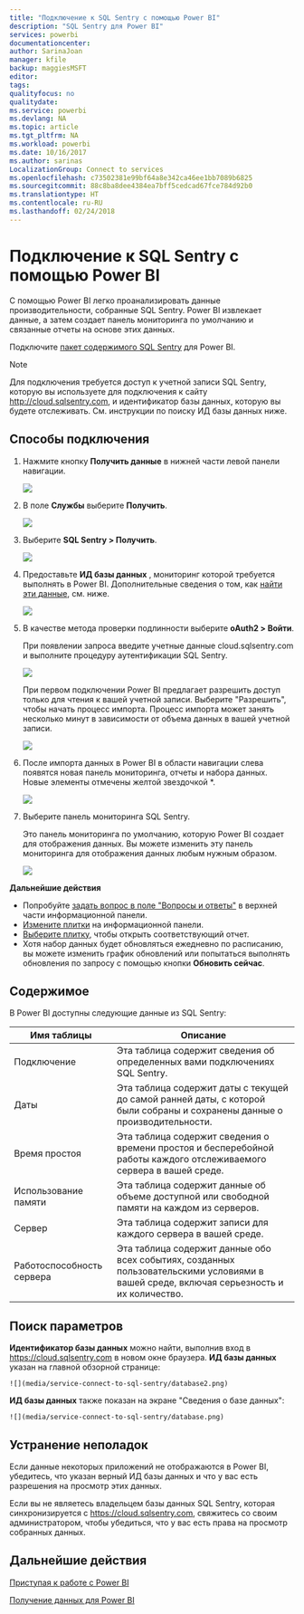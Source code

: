 ```yaml
---
title: "Подключение к SQL Sentry с помощью Power BI"
description: "SQL Sentry для Power BI"
services: powerbi
documentationcenter: 
author: SarinaJoan
manager: kfile
backup: maggiesMSFT
editor: 
tags: 
qualityfocus: no
qualitydate: 
ms.service: powerbi
ms.devlang: NA
ms.topic: article
ms.tgt_pltfrm: NA
ms.workload: powerbi
ms.date: 10/16/2017
ms.author: sarinas
LocalizationGroup: Connect to services
ms.openlocfilehash: c73502381e99bf64a8e342ca46ee1bb7089b6825
ms.sourcegitcommit: 88c8ba8dee4384ea7bff5cedcad67fce784d92b0
ms.translationtype: HT
ms.contentlocale: ru-RU
ms.lasthandoff: 02/24/2018
---
```

# <a name="connect-to-sql-sentry-with-power-bi"></a>Подключение к SQL Sentry с помощью Power BI
С помощью Power BI легко проанализировать данные производительности, собранные SQL Sentry. Power BI извлекает данные, а затем создает панель мониторинга по умолчанию и связанные отчеты на основе этих данных.

Подключите [пакет содержимого SQL Sentry](https://app.powerbi.com/groups/me/getdata/services/sql-sentry) для Power BI.

>[!NOTE]
>Для подключения требуется доступ к учетной записи SQL Sentry, которую вы используете для подключения к сайту http://cloud.sqlsentry.com, и идентификатор базы данных, которую вы будете отслеживать.  См. инструкции по поиску ИД базы данных ниже.

## <a name="how-to-connect"></a>Способы подключения
1. Нажмите кнопку **Получить данные** в нижней части левой панели навигации.
   
   ![](media/service-connect-to-sql-sentry/pbi_getdata.png)
2. В поле **Службы** выберите **Получить**.
   
   ![](media/service-connect-to-sql-sentry/pbi_getservices.png) 
3. Выберите **SQL Sentry \> Получить**.
   
   ![](media/service-connect-to-sql-sentry/sqlsentry.png)
4. Предоставьте **ИД базы данных** , мониторинг которой требуется выполнять в Power BI. Дополнительные сведения о том, как [найти эти данные](#FindingParams), см. ниже.
   
   ![](media/service-connect-to-sql-sentry/img2400.png)
5. В качестве метода проверки подлинности выберите **oAuth2 \> Войти**.
   
   При появлении запроса введите учетные данные cloud.sqlsentry.com и выполните процедуру аутентификации SQL Sentry.
   
   ![](media/service-connect-to-sql-sentry/img6400.png)
   
   При первом подключении Power BI предлагает разрешить доступ только для чтения к вашей учетной записи. Выберите "Разрешить", чтобы начать процесс импорта.  Процесс импорта может занять несколько минут в зависимости от объема данных в вашей учетной записи.
   
   ![](media/service-connect-to-sql-sentry/img7400.png)
6. После импорта данных в Power BI в области навигации слева появятся новая панель мониторинга, отчеты и набора данных. Новые элементы отмечены желтой звездочкой \*.
   
   ![](media/service-connect-to-sql-sentry/img8200.png)
7. Выберите панель мониторинга SQL Sentry.
   
   Это панель мониторинга по умолчанию, которую Power BI создает для отображения данных. Вы можете изменить эту панель мониторинга для отображения данных любым нужным образом.
   
   ![](media/service-connect-to-sql-sentry/img9dashboard800.png)

**Дальнейшие действия**

* Попробуйте [задать вопрос в поле "Вопросы и ответы"](power-bi-q-and-a.md) в верхней части информационной панели.
* [Измените плитки](service-dashboard-edit-tile.md) на информационной панели.
* [Выберите плитку](service-dashboard-tiles.md), чтобы открыть соответствующий отчет.
* Хотя набор данных будет обновляться ежедневно по расписанию, вы можете изменить график обновлений или попытаться выполнять обновления по запросу с помощью кнопки **Обновить сейчас**.

## <a name="whats-included"></a>Содержимое
В Power BI доступны следующие данные из SQL Sentry:

| Имя таблицы | Описание |
| --- | --- |
| Подключение |Эта таблица содержит сведения об определенных вами подключениях SQL Sentry. |
| Даты<br /> |Эта таблица содержит даты с текущей до самой ранней даты, с которой были собраны и сохранены данные о производительности. |
| Время простоя<br /> |Эта таблица содержит сведения о времени простоя и бесперебойной работы каждого отслеживаемого сервера в вашей среде. |
| Использование памяти<br /> |Эта таблица содержит данные об объеме доступной или свободной памяти на каждом из серверов.<br /> |
| Сервер<br /> |Эта таблица содержит записи для каждого сервера в вашей среде. |
| Работоспособность сервера<br /> |Эта таблица содержит данные обо всех событиях, созданных пользовательскими условиями в вашей среде, включая серьезность и их количество. |

<a name="FindingParams"></a>

## <a name="finding-parameters"></a>Поиск параметров
**Идентификатор базы данных** можно найти, выполнив вход в <https://cloud.sqlsentry.com> в новом окне браузера.  **ИД базы данных** указан на главной обзорной странице:

    ![](media/service-connect-to-sql-sentry/database2.png)

**ИД базы данных** также показан на экране "Сведения о базе данных":

    ![](media/service-connect-to-sql-sentry/database.png)


## <a name="troubleshooting"></a>Устранение неполадок
Если данные некоторых приложений не отображаются в Power BI, убедитесь, что указан верный ИД базы данных и что у вас есть разрешения на просмотр этих данных. 

Если вы не являетесь владельцем базы данных SQL Sentry, которая синхронизируется с <https://cloud.sqlsentry.com>, свяжитесь со своим администратором, чтобы убедиться, что у вас есть права на просмотр собранных данных.

## <a name="next-steps"></a>Дальнейшие действия
[Приступая к работе с Power BI](service-get-started.md)

[Получение данных для Power BI](service-get-data.md)


